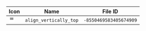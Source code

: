 | Icon | Name | File ID |
| ---  | ---  | ---     |
| ![](align_vertically_top.png) | `align_vertically_top` | `-8550469583405674909` |
